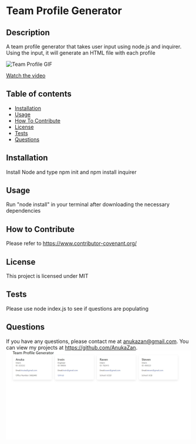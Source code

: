 # Team Profile Generator

  ## Description
  A team profile generator that takes user input using node.js and inquirer. Using the input, it will generate an HTML file with each profile
  
  ![Team Profile GIF](./team-profile.gif)
   
   [Watch the video](https://drive.google.com/file/d/1k_-Du6ejeVS32sGV_tLwQP7DXKfLXy3e/view)
   


  ## Table of contents
  - [Installation](#Installation)
  - [Usage](#Usage)
  - [How To Contribute](#How-to-Contribute)
  - [License](#License)
  - [Tests](#Tests)
  - [Questions](#Questions)

  ## Installation
  Install Node and type npm init and npm install inquirer

  ## Usage
  Run "node install" in your terminal after downloading the necessary dependencies
 

  ## How to Contribute 
  Please refer to https://www.contributor-covenant.org/
  
  ## License
  This project is licensed under MIT

  ## Tests
  Please use node index.js to see if questions are populating

  ## Questions
  If you have any questions, please contact me at anukazan@gmail.com. You can view my projects at https://github.com/AnukaZan.
    ![Team Profile Image](./teamprofile.jpg)
